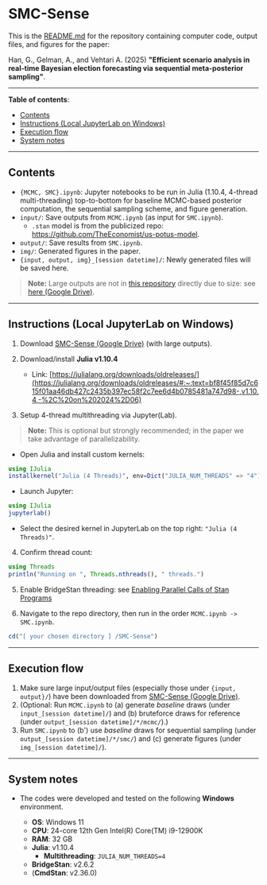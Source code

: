 # SMC-Sense

This is the [README.md](https://github.com/geonhee619/SMC-Sense/blob/main/README.md) for the repository containing computer code, output files, and figures for the paper:

Han, G., Gelman, A., and Vehtari A. (2025) **"Efficient scenario analysis in real-time Bayesian election forecasting via sequential meta-posterior sampling"**. <arXiv link: TBA>

<!--
```bibtex
@misc{TBA}
```
-->

---

**Table of contents**:
- [Contents](#contents)
- [Instructions (Local JupyterLab on Windows)](#instructions-local-jupyterlab-on-windows)
- [Execution flow](#execution-flow)
- [System notes](#system-notes)

---

## Contents

- `{MCMC, SMC}.ipynb`: Jupyter notebooks to be run in Julia (1.10.4, 4-thread multi-threading) top-to-bottom for baseline MCMC-based posterior computation, the sequential sampling scheme, and figure generation.
- `input/`: Save outputs from `MCMC.ipynb` (as input for `SMC.ipynb`).
  - `.stan` model is from the publicized repo: https://github.com/TheEconomist/us-potus-model.
- `output/`: Save results from `SMC.ipynb`.
- `img/`: Generated figures in the paper.
- `{input, output, img}_[session datetime]/`: Newly generated files will be saved here.

> **Note:** Large outputs are not in [this repository](https://github.com/geonhee619/SMC-Sense) directly due to size: see [here (Google Drive)](https://drive.google.com/drive/folders/1spxia_wttH-xAH6hBw14zQkr_q6QofMK?usp=sharing).

---

## Instructions (Local JupyterLab on Windows)

1. Download [SMC-Sense (Google Drive)](https://drive.google.com/drive/folders/1spxia_wttH-xAH6hBw14zQkr_q6QofMK?usp=sharing) (with large outputs).

2. Download/install **Julia v1.10.4**
   - Link: [https://julialang.org/downloads/oldreleases/](https://julialang.org/downloads/oldreleases/#:~:text=bf8f45f85d7c615f01aa46db427c2435b397ec58f2c7ee6d4b0785481a747d98-,v1.10.4,-%2C%20on%202024%2D06)

3. Setup 4-thread multithreading via Jupyter(Lab).

> **Note:** This is optional but strongly recommended; in the paper we take advantage of parallelizability.

   - Open Julia and install custom kernels:
   ```julia
   using IJulia
   installkernel("Julia (4 Threads)", env=Dict("JULIA_NUM_THREADS" => "4"))
   ```

   - Launch Jupyter:
   ```julia
   using IJulia
   jupyterlab()
   ```

   - Select the desired kernel in JupyterLab on the top right: `"Julia (4 Threads)"`.

4. Confirm thread count:

```julia
using Threads
println("Running on ", Threads.nthreads(), " threads.")
```

5. Enable BridgeStan threading: see [Enabling Parallel Calls of Stan Programs](https://roualdes.us/bridgestan/latest/getting-started.html)

6. Navigate to the repo directory, then run in the order `MCMC.ipynb -> SMC.ipynb`.
```julia
cd("[ your chosen directory ] /SMC-Sense")
```

---

## Execution flow

1. Make sure large input/output files (especially those under `{input, output}/`) have been downloaded from [SMC-Sense (Google Drive)](https://drive.google.com/drive/folders/1spxia_wttH-xAH6hBw14zQkr_q6QofMK?usp=sharing).
2. (Optional: Run `MCMC.ipynb` to (a) generate _baseline_ draws (under `input_[session datetime]/`) and (b) bruteforce draws for reference (under `output_[session datetime]/*/mcmc/`).)
3. Run `SMC.ipynb` to (b') use _baseline_ draws for sequential sampling (under `output_[session datetime]/*/smc/`) and (c) generate figures (under `img_[session datetime]/`).

---

## System notes

- The codes were developed and tested on the following **Windows** environment.

  - **OS**: Windows 11
  - **CPU**: 24-core 12th Gen Intel(R) Core(TM) i9-12900K
  - **RAM**: 32 GB
  - **Julia**: v1.10.4
    - **Multithreading**: `JULIA_NUM_THREADS=4`
  - **BridgeStan**: v2.6.2
  - (**CmdStan**: v2.36.0)
